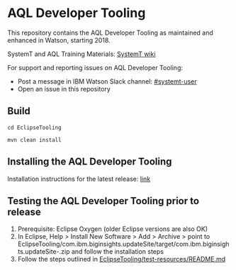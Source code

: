 # AQL Developer Tooling

This repository contains the AQL Developer Tooling as maintained and enhanced in Watson, starting 2018.

SystemT and AQL Training Materials: [SystemT wiki](https://w3-connections.ibm.com/wikis/home?lang=en-us#!/wiki/SystemT%20Group%20Public%20Wiki/page/SystemT%20Quick%20Start)

For support and reporting issues on AQL Developer Tooling: 
- Post a message in IBM Watson Slack channel: [#systemt-user](https://ibm-watson.slack.com/messages/C2GSHCA58)
- Open an issue in this repository

## Build

``cd EclipseTooling``

``mvn clean install``

## Installing the AQL Developer Tooling

Installation instructions for the latest release: [link](https://w3-connections.ibm.com/wikis/home?lang=en-us#!/wiki/SystemT%20Group%20Public%20Wiki/page/AQL%20Developer%20Tooling%20(Eclipse-based)%20Download)

## Testing the AQL Developer Tooling prior to release

1. Prerequisite: Eclipse Oxygen (older Eclipse versions are also OK)
2. In Eclipse, Help > Install New Software > Add > Archive > point to EclipseTooling/com.ibm.biginsights.updateSite/target/com.ibm.biginsights.updateSite-<version>.zip and follow the installation steps
3. Follow the steps outlined in [EclipseTooling/test-resources/README.md](https://github.ibm.com/SystemT-Research/eclipseTooling/tree/master/EclipseTooling/test-resources)
